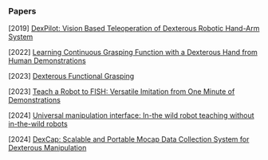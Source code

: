 ### Papers

[2019] [DexPilot: Vision Based Teleoperation of Dexterous Robotic Hand-Arm System](https://arxiv.org/abs/1910.03135)

[2022] [Learning Continuous Grasping Function with a Dexterous Hand from Human Demonstrations](https://arxiv.org/abs/2207.05053)

[2023] [Dexterous Functional Grasping](https://arxiv.org/abs/2312.02975)

[2023] [Teach a Robot to FISH: Versatile Imitation from One Minute of Demonstrations](https://arxiv.org/abs/2303.01497)

[2024]  [Universal manipulation interface: In-the wild robot teaching without in-the-wild robots](https://arxiv.org/abs/2402.10329)

[2024] [DexCap: Scalable and Portable Mocap Data Collection System for Dexterous Manipulation](https://arxiv.org/abs/2403.07788)